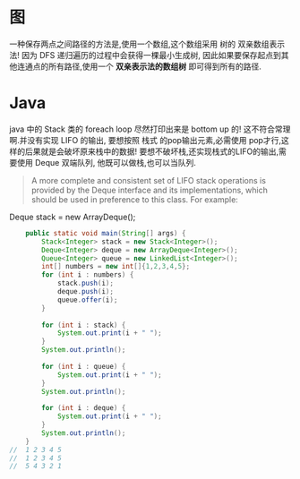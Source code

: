 # 图
一种保存两点之间路径的方法是,使用一个数组,这个数组采用 树的 双亲数组表示法! 因为 DFS 递归遍历的过程中会获得一棵最小生成树, 因此如果要保存起点到其他连通点的所有路径,使用一个 **双亲表示法的数组树** 即可得到所有的路径.

# Java
java 中的 Stack 类的 foreach loop 尽然打印出来是 bottom up 的! 这不符合常理啊.并没有实现 LIFO 的输出, 要想按照 栈式 的pop输出元素,必需使用 pop才行,这样的后果就是会破坏原来栈中的数据! 要想不破坏栈,还实现栈式的LIFO的输出,需要使用 Deque 双端队列, 他既可以做栈,也可以当队列.

> A more complete and consistent set of LIFO stack operations is provided by the Deque interface and its implementations, which should be used in preference to this class. For example:

   Deque<Integer> stack = new ArrayDeque<Integer>();
   

```java
	public static void main(String[] args) {
		Stack<Integer> stack = new Stack<Integer>();
		Deque<Integer> deque = new ArrayDeque<Integer>();
		Queue<Integer> queue = new LinkedList<Integer>();
		int[] numbers = new int[]{1,2,3,4,5};
		for (int i : numbers) {
			stack.push(i);
			deque.push(i);
			queue.offer(i);
		}
		
		for (int i : stack) {
			System.out.print(i + " ");
		}
		System.out.println();
		
		for (int i : queue) {
			System.out.print(i + " ");
		}
		System.out.println();
		
		for (int i : deque) {
			System.out.print(i + " ");
		}
		System.out.println();
	}
//	1 2 3 4 5 
//	1 2 3 4 5 
//	5 4 3 2 1 

```
